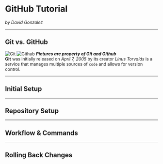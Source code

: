 # GitHub Tutorial

_by David Gonzalez_

---
## Git vs. GitHub
![Git](https://upload.wikimedia.org/wikipedia/commons/thumb/e/e0/Git-logo.svg/1024px-Git-logo.svg.png) 
![Github](https://c1.staticflickr.com/6/5622/22160892602_e5474a698d.jpg)
_**Pictures are property of Git and Github**_  
**Git** was initially released on _April 7, 2005_ by its creator _Linus Torvalds_ is a service that manages multiple sources of `code` and allows for version control.



---
## Initial Setup



---
## Repository Setup



---
## Workflow & Commands



---
## Rolling Back Changes